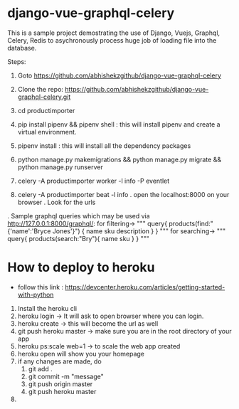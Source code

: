 # django-vue-graphql-celery
This is a sample project demostrating the use of Django, Vuejs, Graphql, Celery, Redis to asychronously process huge job of loading file into the database.

Steps: 
1. Goto https://github.com/abhishekzgithub/django-vue-graphql-celery

2. Clone the repo: https://github.com/abhishekzgithub/django-vue-graphql-celery.git
3. cd productimporter
4. pip install pipenv && pipenv shell : this will install pipenv and create a virtual environment.
5. pipenv install : this will install all the dependency packages
6. python manage.py makemigrations && python manage.py migrate && python manage.py runserver
7. celery -A productimporter worker -l info -P eventlet
8. celery -A productimporter beat -l info
. open the localhost:8000 on your browser
. Look for the urls

. Sample graphql queries which may be used via http://127.0.0.1:8000/graphql/:
    for filtering->
    """
    query{
    products(find:"{'name':'Bryce Jones'}")
    {
        name
        sku
        description
    }
    }
    """
    for searching->
    """
    query{
        products(search:"Bry"){
            name
            sku
        }
        }
    """

# How to deploy to heroku
* follow this link : https://devcenter.heroku.com/articles/getting-started-with-python
1. Install the heroku cli
2. heroku login -> It will ask to open browser where you can login.
3. heroku create <app name> -> this will become the url as well
4. git push heroku master -> make sure you are in the root directory of your app
5. heroku ps:scale web=1 -> to scale the web app created
6. heroku open will show you your homepage
7. if any changes are made, do 
    1. git add .
    2. git commit -m "message"
    3. git push origin master
    4. git push heroku master
8. 